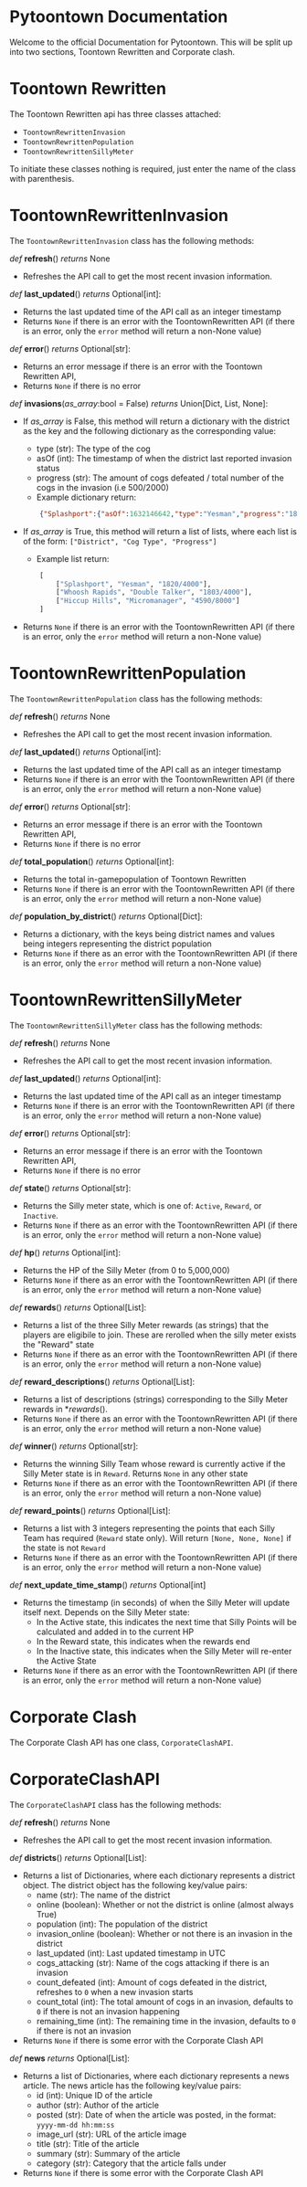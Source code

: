 # Pytoontown Documentation

Welcome to the official Documentation for Pytoontown. This will be split up into two sections, Toontown Rewritten and Corporate clash. 

# Toontown Rewritten

The Toontown Rewritten api has three classes attached:
* `ToontownRewrittenInvasion`
* `ToontownRewrittenPopulation`
* `ToontownRewrittenSillyMeter`

To initiate these classes nothing is required, just enter the name of the class with parenthesis.

# ToontownRewrittenInvasion

The `ToontownRewrittenInvasion` class has the following methods:

 *def* **refresh**() *returns*  None
 * Refreshes the API call to get the most recent invasion information.

 *def* **last_updated**() *returns* Optional[int]:
 * Returns the last updated time of the API call as an integer timestamp
 * Returns `None` if there is an error with the ToontownRewritten API (if there is an error, only the `error` method will return a non-None value)

 *def* **error**() *returns* Optional[str]:
 * Returns an error message if there is an error with the Toontown Rewritten API, 
 * Returns `None` if there is no error

 *def* **invasions**(*as_array*:bool = False) *returns* Union[Dict, List, None]:
* If *as_array* is False, this method will return a dictionary with the district as the key and the following dictionary as the corresponding value:
    * type (str): The type of the cog
    * asOf (int): The timestamp of when the district last reported invasion status
    * progress (str): The amount of cogs defeated / total number of the cogs in the invasion (i.e 500/2000)
    * Example dictionary return:
    ```json
        {"Splashport":{"asOf":1632146642,"type":"Yesman","progress":"1820/4000"},"Whoosh Rapids":{"asOf":1632146654,"type":"Double Talker","progress":"1803/4000"},"Hiccup Hills":{"asOf":1632146654,"type":"Micromanager","progress":"4590/8000"}}
    ```

* If *as_array* is True, this method will return a list of lists, where each list is of the form: `["District", "Cog Type", "Progress"]`
    * Example list return:
    ```python
        [
            ["Splashport", "Yesman", "1820/4000"],
            ["Whoosh Rapids", "Double Talker", "1803/4000"],
            ["Hiccup Hills", "Micromanager", "4590/8000"]
        ]
    ```

* Returns `None` if there is an error with the ToontownRewritten API (if there is an error, only the `error` method will return a non-None value)

# ToontownRewrittenPopulation

The `ToontownRewrittenPopulation` class has the following methods:

 *def* **refresh**() *returns* None
 * Refreshes the API call to get the most recent invasion information.

 *def* **last_updated**() *returns* Optional[int]:
 * Returns the last updated time of the API call as an integer timestamp
 * Returns `None` if there is an error with the ToontownRewritten API (if there is an error, only the `error` method will return a non-None value)

 *def* **error**() *returns* Optional[str]:
 * Returns an error message if there is an error with the Toontown Rewritten API, 
 * Returns `None` if there is no error

 *def* **total_population**() *returns* Optional[int]:
 * Returns the total in-gamepopulation of Toontown Rewritten
 * Returns `None` if there is an error with the ToontownRewritten API (if there is an error, only the `error` method will return a non-None value)

 *def* **population_by_district**() *returns* Optional[Dict]:
 * Returns a dictionary, with the keys being district names and values being integers representing the district population
 * Returns `None` if there as an error with the ToontownRewritten API (if there is an error, only the `error` method will return a non-None value)

 # ToontownRewrittenSillyMeter

 The `ToontownRewrittenSillyMeter` class has the following methods:

 *def* **refresh**() *returns* None
 * Refreshes the API call to get the most recent invasion information.

 *def* **last_updated**() *returns* Optional[int]:
 * Returns the last updated time of the API call as an integer timestamp
 * Returns `None` if there is an error with the ToontownRewritten API (if there is an error, only the `error` method will return a non-None value)

 *def* **error**() *returns* Optional[str]:
 * Returns an error message if there is an error with the Toontown Rewritten API, 
 * Returns `None` if there is no error

 *def* **state**() *returns* Optional[str]:
 * Returns the Silly meter state, which is one of: `Active`, `Reward`, or `Inactive`. 
 * Returns `None` if there as an error with the ToontownRewritten API (if there is an error, only the `error` method will return a non-None value)

 *def* **hp**() *returns* Optional[int]:
 * Returns the HP of the Silly Meter (from 0 to 5,000,000)
 * Returns `None` if there as an error with the ToontownRewritten API (if there is an error, only the `error` method will return a non-None value)

 *def* **rewards**() *returns* Optional[List]:
 * Returns a list of the three Silly Meter rewards (as strings) that the players are eligibile to join. These are rerolled when the silly meter exists the "Reward" state
 * Returns `None` if there as an error with the ToontownRewritten API (if there is an error, only the `error` method will return a non-None value)

 *def* **reward_descriptions**() *returns* Optional[List]:
 * Returns a list of descriptions (strings) corresponding to the Silly Meter rewards in **rewards*(). 
 * Returns `None` if there as an error with the ToontownRewritten API (if there is an error, only the `error` method will return a non-None value)

 *def* **winner**() *returns* Optional[str]:
 * Returns the winning Silly Team whose reward is currently active if the Silly Meter state is in `Reward`. Returns `None` in any other state
 * Returns `None` if there as an error with the ToontownRewritten API (if there is an error, only the `error` method will return a non-None value)

 *def* **reward_points**() *returns* Optional[List]:
 * Returns a list with 3 integers representing the points that each Silly Team has required (`Reward` state only). Will return `[None, None, None]` if the state is not `Reward`
 * Returns `None` if there as an error with the ToontownRewritten API (if there is an error, only the `error` method will return a non-None value)

 *def* **next_update_time_stamp**() *returns* Optional[int]
 * Returns the timestamp (in seconds) of when the Silly Meter will update itself next. Depends on the Silly Meter state:
    * In the Active state, this indicates the next time that Silly Points will be calculated and added in to the current HP
    * In the Reward state, this indicates when the rewards end
    * In the Inactive state, this indicates when the Silly Meter will re-enter the Active State
 * Returns `None` if there as an error with the ToontownRewritten API (if there is an error, only the `error` method will return a non-None value)


# Corporate Clash

The Corporate Clash API has one class, `CorporateClashAPI`.

# CorporateClashAPI

The `CorporateClashAPI` class has the following methods:

 *def* **refresh**() *returns* None
 * Refreshes the API call to get the most recent invasion information.

 *def* **districts**() *returns* Optional[List]:
 * Returns a list of Dictionaries, where each dictionary represents a district object. The district object has the following key/value pairs:
    * name (str): The name of the district
    * online (boolean): Whether or not the district is online (almost always True)
    * population (int): The population of the district
    * invasion_online (boolean): Whether or not there is an invasion in the district
    * last_updated (int): Last updated timestamp in UTC
    * cogs_attacking (str): Name of the cogs attacking if there is an invasion
    * count_defeated (int): Amount of cogs defeated in the district, refreshes to `0` when a new invasion starts
    * count_total (int): The total amount of cogs in an invasion, defaults to `0` if there is not an invasion happening
    * remaining_time (int): The remaining time in the invasion, defaults to `0` if there is not an invasion
 * Returns `None` if there is some error with the Corporate Clash API

 *def* **news** *returns* Optional[List]:
 * Returns a list of Dictionaries, where each dictionary represents a news article. The news article has the following key/value pairs:
    * id (int): Unique ID of the article
    * author (str): Author of the article
    * posted (str): Date of when the article was posted, in the format: `yyyy-mm-dd hh:mm:ss`
    * image_url (str): URL of the article image
    * title (str): Title of the article
    * summary (str): Summary of the article
    * category (str): Category that the article falls under
* Returns `None` if there is some error with the Corporate Clash API


